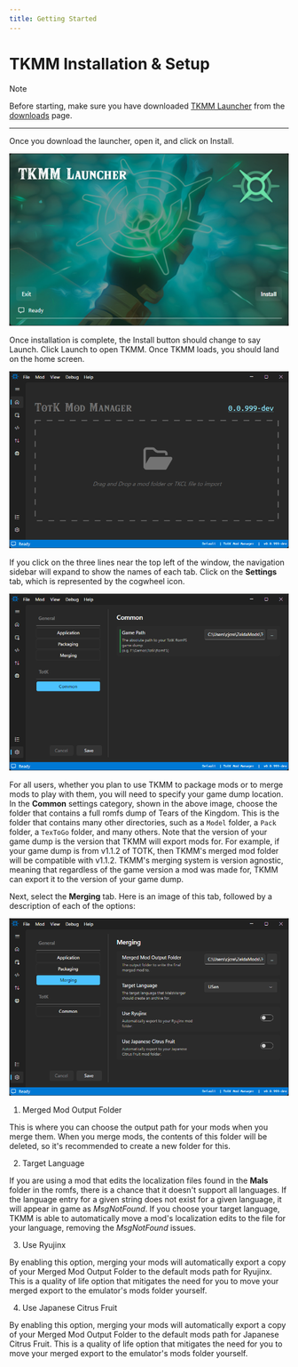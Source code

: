 ```yaml
---
title: Getting Started
---
```


# TKMM Installation & Setup

> [!NOTE]
> Before starting, make sure you have downloaded [TKMM Launcher](../../downloads) from the [downloads](../../downloads) page.

---

Once you download the launcher, open it, and click on Install. 

![Image of the TKMM Launcher before TKMM is installed](../../images/Setup_01_Launcher.png)


Once installation is complete, the Install button should change to say Launch. Click Launch to open TKMM. Once TKMM loads, you should land on the home screen.

![Image of TKMM's Home page](../../images/Setup_02_Homepage.png)


 If you click on the three lines near the top left of the window, the navigation sidebar will expand to show the names of each tab. Click on the **Settings** tab, which is represented by the cogwheel icon.

![Image of TKMM's Common Settings page](../../images/Setup_03_CommonSettings.png)


For all users, whether you plan to use TKMM to package mods or to merge mods to play with them, you will need to specify your game dump location. In the **Common** settings category, shown in the above image, choose the folder that contains a full romfs dump of Tears of the Kingdom. This is the folder that contains many other directories, such as a `Model` folder, a `Pack` folder, a `TexToGo` folder, and many others. Note that the version of your game dump is the version that TKMM will export mods for. For example, if your game dump is from v1.1.2 of TOTK, then TKMM's merged mod folder will be compatible with v1.1.2. TKMM's merging system is version agnostic, meaning that regardless of the game version a mod was made for, TKMM can export it to the version of your game dump.

Next, select the **Merging** tab. Here is an image of this tab, followed by a description of each of the options:

![Image of TKMM's Merging Settings page](../../images/Setup_04_MergingSettings.png)


1. Merged Mod Output Folder

This is where you can choose the output path for your mods when you merge them. When you merge mods, the contents of this folder will be deleted, so it's recommended to create a new folder for this.

2. Target Language

If you are using a mod that edits the localization files found in the **Mals** folder in the romfs, there is a chance that it doesn't support all languages. If the language entry for a given string does not exist for a given language, it will appear in game as *MsgNotFound*. If you choose your target language, TKMM is able to automatically move a mod's localization edits to the file for your language, removing the *MsgNotFound* issues.

3. Use Ryujinx

By enabling this option, merging your mods will automatically export a copy of your Merged Mod Output Folder to the default mods path for Ryujinx. This is a quality of life option that mitigates the need for you to move your merged export to the emulator's mods folder yourself.

4. Use Japanese Citrus Fruit

By enabling this option, merging your mods will automatically export a copy of your Merged Mod Output Folder to the default mods path for Japanese Citrus Fruit. This is a quality of life option that mitigates the need for you to move your merged export to the emulator's mods folder yourself.